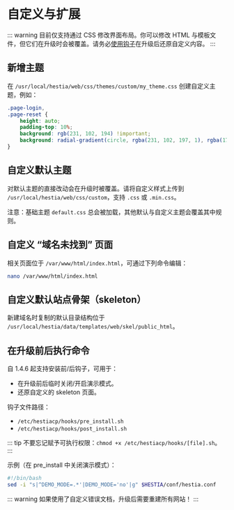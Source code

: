 # 自定义与扩展

::: warning
目前仅支持通过 CSS 修改界面布局。你可以修改 HTML 与模板文件，但它们在升级时会被覆盖。请务必[使用钩子](#在升级前后执行命令)在升级后还原自定义内容。
:::

## 新增主题

在 `/usr/local/hestia/web/css/themes/custom/my_theme.css` 创建自定义主题，例如：

```css
.page-login,
.page-reset {
	height: auto;
	padding-top: 10%;
	background: rgb(231, 102, 194) !important;
	background: radial-gradient(circle, rgba(231, 102, 197, 1), rgba(174, 43, 177, 1)) !important;
}
```

## 自定义默认主题

对默认主题的直接改动会在升级时被覆盖。请将自定义样式上传到 `/usr/local/hestia/web/css/custom`，支持 `.css` 或 `.min.css`。

注意：基础主题 `default.css` 总会被加载，其他默认与自定义主题会覆盖其中规则。

## 自定义 “域名未找到” 页面

相关页面位于 `/var/www/html/index.html`，可通过下列命令编辑：

```bash
nano /var/www/html/index.html
```

## 自定义默认站点骨架（skeleton）

新建域名时复制的默认目录结构位于 `/usr/local/hestia/data/templates/web/skel/public_html`。

## 在升级前后执行命令

自 1.4.6 起支持安装前/后钩子，可用于：

- 在升级前后临时关闭/开启演示模式。
- 还原自定义的 skeleton 页面。

钩子文件路径：

- `/etc/hestiacp/hooks/pre_install.sh`
- `/etc/hestiacp/hooks/post_install.sh`

::: tip
不要忘记赋予可执行权限：`chmod +x /etc/hestiacp/hooks/[file].sh`。
:::

示例（在 pre_install 中关闭演示模式）：

```bash /etc/hestiacp/hooks/pre_install.sh
#!/bin/bash
sed -i "s|^DEMO_MODE=.*'|DEMO_MODE='no'|g" $HESTIA/conf/hestia.conf
```

::: warning
如果使用了自定义错误文档，升级后需要重建所有网站！
:::
